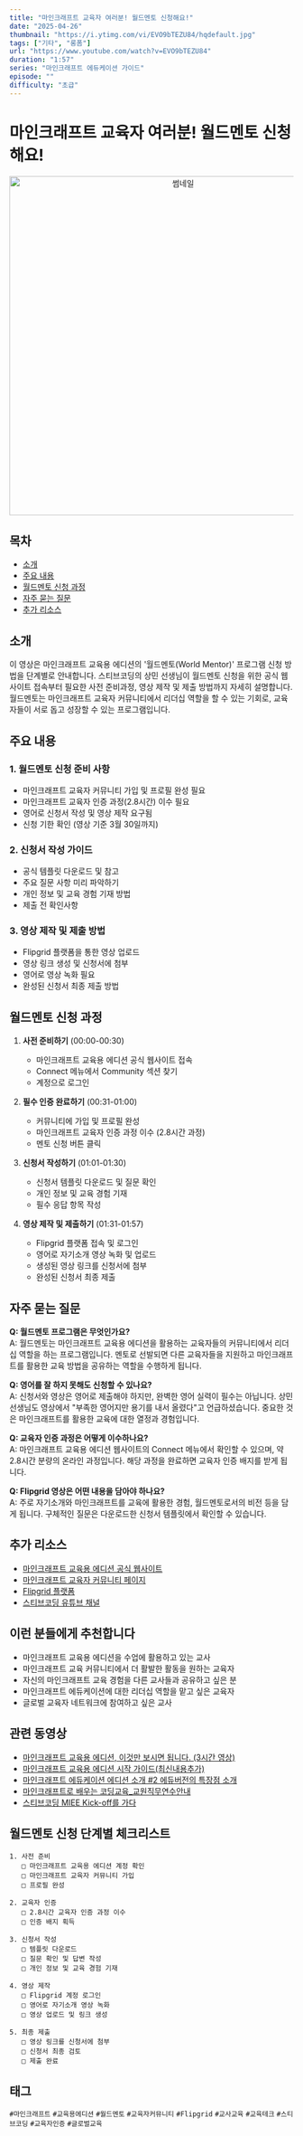 ```yaml
---
title: "마인크래프트 교육자 여러분! 월드멘토 신청해요!"
date: "2025-04-26"
thumbnail: "https://i.ytimg.com/vi/EVO9bTEZU84/hqdefault.jpg"
tags: ["기타", "롱폼"]
url: "https://www.youtube.com/watch?v=EVO9bTEZU84"
duration: "1:57"
series: "마인크래프트 에듀케이션 가이드"
episode: ""
difficulty: "초급"
---
```


# 마인크래프트 교육자 여러분! 월드멘토 신청해요!

<div align="center">
<img src="https://i.ytimg.com/vi/EVO9bTEZU84/hqdefault.jpg" alt="썸네일" width="600"/>
</div>

## 목차

- [소개](#소개)
- [주요 내용](#주요-내용)
- [월드멘토 신청 과정](#월드멘토-신청-과정)
- [자주 묻는 질문](#자주-묻는-질문)
- [추가 리소스](#추가-리소스)

## 소개

이 영상은 마인크래프트 교육용 에디션의 '월드멘토(World Mentor)' 프로그램 신청 방법을 단계별로 안내합니다. 스티브코딩의 상민 선생님이 월드멘토 신청을 위한 공식 웹사이트 접속부터 필요한 사전 준비과정, 영상 제작 및 제출 방법까지 자세히 설명합니다. 월드멘토는 마인크래프트 교육자 커뮤니티에서 리더십 역할을 할 수 있는 기회로, 교육자들이 서로 돕고 성장할 수 있는 프로그램입니다.

## 주요 내용

### 1. 월드멘토 신청 준비 사항

- 마인크래프트 교육자 커뮤니티 가입 및 프로필 완성 필요
- 마인크래프트 교육자 인증 과정(2.8시간) 이수 필요
- 영어로 신청서 작성 및 영상 제작 요구됨
- 신청 기한 확인 (영상 기준 3월 30일까지)

### 2. 신청서 작성 가이드

- 공식 템플릿 다운로드 및 참고
- 주요 질문 사항 미리 파악하기
- 개인 정보 및 교육 경험 기재 방법
- 제출 전 확인사항

### 3. 영상 제작 및 제출 방법

- Flipgrid 플랫폼을 통한 영상 업로드
- 영상 링크 생성 및 신청서에 첨부
- 영어로 영상 녹화 필요
- 완성된 신청서 최종 제출 방법

## 월드멘토 신청 과정

1. **사전 준비하기** (00:00-00:30)
   - 마인크래프트 교육용 에디션 공식 웹사이트 접속
   - Connect 메뉴에서 Community 섹션 찾기
   - 계정으로 로그인

2. **필수 인증 완료하기** (00:31-01:00)
   - 커뮤니티에 가입 및 프로필 완성
   - 마인크래프트 교육자 인증 과정 이수 (2.8시간 과정)
   - 멘토 신청 버튼 클릭

3. **신청서 작성하기** (01:01-01:30)
   - 신청서 템플릿 다운로드 및 질문 확인
   - 개인 정보 및 교육 경험 기재
   - 필수 응답 항목 작성

4. **영상 제작 및 제출하기** (01:31-01:57)
   - Flipgrid 플랫폼 접속 및 로그인
   - 영어로 자기소개 영상 녹화 및 업로드
   - 생성된 영상 링크를 신청서에 첨부
   - 완성된 신청서 최종 제출

## 자주 묻는 질문

**Q: 월드멘토 프로그램은 무엇인가요?**  
A: 월드멘토는 마인크래프트 교육용 에디션을 활용하는 교육자들의 커뮤니티에서 리더십 역할을 하는 프로그램입니다. 멘토로 선발되면 다른 교육자들을 지원하고 마인크래프트를 활용한 교육 방법을 공유하는 역할을 수행하게 됩니다.

**Q: 영어를 잘 하지 못해도 신청할 수 있나요?**  
A: 신청서와 영상은 영어로 제출해야 하지만, 완벽한 영어 실력이 필수는 아닙니다. 상민 선생님도 영상에서 "부족한 영어지만 용기를 내서 올렸다"고 언급하셨습니다. 중요한 것은 마인크래프트를 활용한 교육에 대한 열정과 경험입니다.

**Q: 교육자 인증 과정은 어떻게 이수하나요?**  
A: 마인크래프트 교육용 에디션 웹사이트의 Connect 메뉴에서 확인할 수 있으며, 약 2.8시간 분량의 온라인 과정입니다. 해당 과정을 완료하면 교육자 인증 배지를 받게 됩니다.

**Q: Flipgrid 영상은 어떤 내용을 담아야 하나요?**  
A: 주로 자기소개와 마인크래프트를 교육에 활용한 경험, 월드멘토로서의 비전 등을 담게 됩니다. 구체적인 질문은 다운로드한 신청서 템플릿에서 확인할 수 있습니다.

## 추가 리소스

- [마인크래프트 교육용 에디션 공식 웹사이트](https://education.minecraft.net/ko-kr/)
- [마인크래프트 교육자 커뮤니티 페이지](https://education.minecraft.net/ko-kr/connect)
- [Flipgrid 플랫폼](https://info.flipgrid.com/)
- [스티브코딩 유튜브 채널](https://www.youtube.com/c/stevecoding)

## 이런 분들에게 추천합니다

- 마인크래프트 교육용 에디션을 수업에 활용하고 있는 교사
- 마인크래프트 교육 커뮤니티에서 더 활발한 활동을 원하는 교육자
- 자신의 마인크래프트 교육 경험을 다른 교사들과 공유하고 싶은 분
- 마인크래프트 에듀케이션에 대한 리더십 역할을 맡고 싶은 교육자
- 글로벌 교육자 네트워크에 참여하고 싶은 교사

## 관련 동영상

- [마인크래프트 교육용 에디션, 이것만 보시면 됩니다. (3시간 영상)](https://www.youtube.com/watch?v=example1)
- [마인크래프트 교육용 에디션 시작 가이드(최신내용추가)](https://www.youtube.com/watch?v=example2)
- [마인크래프트 에듀케이션 에디션 소개 #2 에듀버전의 특장점 소개](https://www.youtube.com/watch?v=example3)
- [마인크래프트로 배우는 코딩교육_교원직무연수안내](https://www.youtube.com/watch?v=example4)
- [스티브코딩 MIEE Kick-off를 가다](https://www.youtube.com/watch?v=example5)

## 월드멘토 신청 단계별 체크리스트

```
1. 사전 준비
   □ 마인크래프트 교육용 에디션 계정 확인
   □ 마인크래프트 교육자 커뮤니티 가입
   □ 프로필 완성

2. 교육자 인증
   □ 2.8시간 교육자 인증 과정 이수
   □ 인증 배지 획득

3. 신청서 작성
   □ 템플릿 다운로드
   □ 질문 확인 및 답변 작성
   □ 개인 정보 및 교육 경험 기재

4. 영상 제작
   □ Flipgrid 계정 로그인
   □ 영어로 자기소개 영상 녹화
   □ 영상 업로드 및 링크 생성

5. 최종 제출
   □ 영상 링크를 신청서에 첨부
   □ 신청서 최종 검토
   □ 제출 완료
```

## 태그
`#마인크래프트` `#교육용에디션` `#월드멘토` `#교육자커뮤니티` `#Flipgrid` `#교사교육` `#교육테크` `#스티브코딩` `#교육자인증` `#글로벌교육`